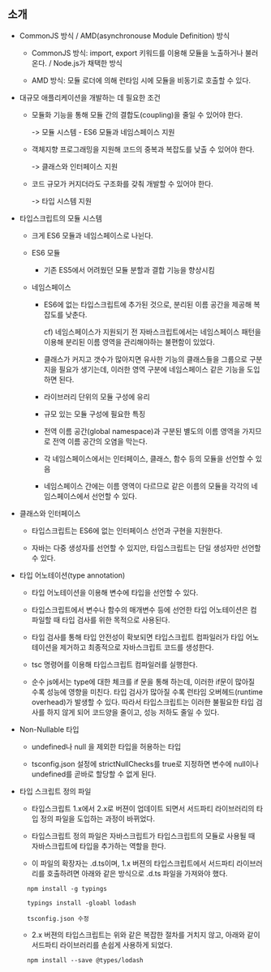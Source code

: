 ## 소개

  * CommonJS 방식 / AMD(asynchronouse Module Definition) 방식

    - CommonJS 방식: import, export 키워드를 이용해 모듈을 노출하거나 불러온다. / Node.js가 채택한 방식

    - AMD 방식: 모듈 로더에 의해 런타임 시에 모듈을 비동기로 호출할 수 있다.


  * 대규모 애플리케이션을 개발하는 데 필요한 조건

    - 모듈화 기능을 통해 모듈 간의 결합도(coupling)을 줄일 수 있어야 한다.

      -> 모듈 시스템 - ES6 모듈과 네임스페이스 지원

    - 객체지향 프로그래밍을 지원해 코드의 중복과 복잡도를 낮출 수 있어야 한다.

      -> 클래스와 인터페이스 지원

    - 코드 규모가 커지더라도 구조화를 갖춰 개발할 수 있어야 한다.

      -> 타입 시스템 지원

  
  * 타입스크립트의 모듈 시스템

    - 크게 ES6 모듈과 네임스페이스로 나뉜다.

    * ES6 모듈
      
      - 기존 ES5에서 어려웠던 모듈 분할과 결합 기능을 향상시킴

    * 네임스페이스

      - ES6에 없는 타입스크립트에 추가된 것으로, 분리된 이름 공간을 제공해 복잡도를 낮춘다. 

        cf) 네임스페이스가 지원되기 전 자바스크립트에서는 네임스페이스 패턴을 이용해 분리된 이름 영역을 관리해야하는 불편함이 있었다.

      - 클래스가 커지고 갯수가 많아지면 유사한 기능의 클래스들을 그룹으로 구분 지을 필요가 생기는데, 이러한 영역 구분에 네임스페이스 같은 기능을 도입하면 된다.

      - 라이브러리 단위의 모듈 구성에 유리

      - 규모 있는 모듈 구성에 필요한 특징

      - 전역 이름 공간(global namespace)과 구분된 별도의 이름 영역을 가지므로 전역 이름 공간의 오염을 막는다.

      - 각 네임스페이스에서는 인터페이스, 클래스, 함수 등의 모듈을 선언할 수 있음

      - 네임스페이스 간에는 이름 영역이 다르므로 같은 이름의 모듈을 각각의 네임스페이스에서 선언할 수 있다.

  
  * 클래스와 인터페이스

    - 타입스크립트는 ES6에 없는 인터페이스 선언과 구현을 지원한다.

    - 자바는 다중 생성자를 선언할 수 있지만, 타입스크립트는 단일 생성자만 선언할 수 있다.

  
  * 타입 어노테이션(type annotation)
    
    - 타입 어노테이션을 이용해 변수에 타입을 선언할 수 있다.

    - 타입스크립트에서 변수나 함수의 매개변수 등에 선언한 타입 어노테이션은 컴파일할 때 타입 검사를 위한 목적으로 사용된다.

    - 타입 검사를 통해 타입 안전성이 확보되면 타입스크립트 컴파일러가 타입 어노테이션을 제거하고 최종적으로 자바스크립트 코드를 생성한다.

    - tsc 명령어를 이용해 타입스크립트 컴파일러를 실행한다.

    - 순수 js에서는 type에 대한 체크를 if 문을 통해 하는데, 이러한 if문이 많아질 수록 성능에 영향을 미친다. 타입 검사가 많아질 수록 런타임 오버헤드(runtime overhead)가 발생할 수 있다. 따라서 타입스크립트는 이러한 불필요한 타입 검사를 하지 않게 되어 코드양을 줄이고, 성능 저하도 줄일 수 있다.


  * Non-Nullable 타입

    - undefined나 null 을 제외한 타입을 허용하는 타입

    - tsconfig.json 설정에 strictNullChecks를 true로 지정하면 변수에 null이나 undefined를 곧바로 할당할 수 없게 된다.


  * 타입 스크립트 정의 파일

    - 타입스크립트 1.x에서 2.x로 버젼이 업데이트 되면서 서드파티 라이브러리의 타입 정의 파일을 도입하는 과정이 바뀌었다.

    - 타입스크립트 정의 파일은 자바스크립트가 타입스크립트의 모듈로 사용될 때 자바스크립트에 타입을 추가하는 역할을 한다.

    - 이 파일의 확장자는 .d.ts이며, 1.x 버젼의 타입스크립트에서 서드파티 라이브러리를 호출하려면 아래와 같은 방식으로 .d.ts 파일을 가져와야 했다.

    ```
      npm install -g typings

      typings install -gloabl lodash

      tsconfig.json 수정
    ```

    - 2.x 버젼의 타입스크립트는 위와 같은 복잡한 절차를 거치지 않고, 아래와 같이 서드파티 라이브러리를 손쉽게 사용하게 되었다.

    ```
      npm install --save @types/lodash
    ```



